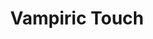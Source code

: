 ---
title: "Vampiric Touch"
index:
  - vampiric-touch
permalink: /spells/vampiric-touch/
tags:
  - Spell
  - 3rd Level
  - Necromancy
  - Damage
  - Necrotic
available_for:
  - Warlock
  - Wizard
level: "3rd Level"
school: "Necromancy"
comp:
  - V
  - S
duration: "1 Minute"
concentration: true
attack: "Melee"
effect: "Necrotic"
description: |
  The touch of your shadow-wreathed hand can siphon life force from others to heal your wounds. Make a melee spell attack against a creature within your reach. On a hit, the target takes 3d6 necrotic damage, and you regain hit points equal to half the amount of necrotic damage dealt. Until the spell ends, you can make the attack again on each of your turns as an action.

  **At higher levels.** When you cast this spell using a spell slot of 4th level or higher, the damage increases by 1d6 for each slot level above 3rd.
excerpt: "The touch of your shadow-wreathed hand can siphon life force from others to heal your wounds."
source: "Basic Rules"
---